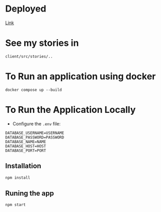 # Deployed

[Link](https://react-app-2-dep-1.onrender.com/)

# See my stories in

```plaintext
client/src/stories/..
```

# To Run an application using docker

```plaintext
docker compose up --build
```

# To Run the Application Locally

- Configure the `.env` file:

```plaintext
DATABASE_USERNAME=USERNAME
DATABASE_PASSWORD=PASSWORD
DATABASE_NAME=NAME
DATABASE_HOST=HOST
DATABASE_PORT=PORT
```

## Installation

```bash
npm install
```

## Runing the app

```bash
npm start
```
